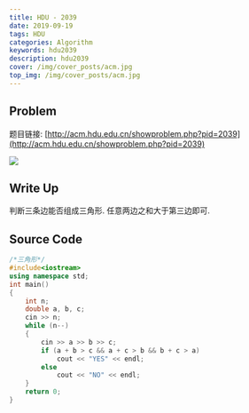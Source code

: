 ```yaml
---
title: HDU - 2039
date: 2019-09-19
tags: HDU
categories: Algorithm
keywords: hdu2039
description: hdu2039
cover: /img/cover_posts/acm.jpg
top_img: /img/cover_posts/acm.jpg
---
```

## Problem

题目链接: [http://acm.hdu.edu.cn/showproblem.php?pid=2039](http://acm.hdu.edu.cn/showproblem.php?pid=2039)

![](/img/img_posts/hdu2039.png)

## Write Up

判断三条边能否组成三角形.
任意两边之和大于第三边即可.

## Source Code

``` c++
/*三角形*/
#include<iostream>
using namespace std;
int main()
{
	int n;
	double a, b, c;
	cin >> n;
	while (n--)
	{
		cin >> a >> b >> c;
		if (a + b > c && a + c > b && b + c > a)
			cout << "YES" << endl;
		else
			cout << "NO" << endl;
	}
	return 0;
}
```
